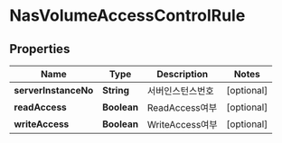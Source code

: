 
# NasVolumeAccessControlRule

## Properties
Name | Type | Description | Notes
------------ | ------------- | ------------- | -------------
**serverInstanceNo** | **String** | 서버인스턴스번호 |  [optional]
**readAccess** | **Boolean** | ReadAccess여부 |  [optional]
**writeAccess** | **Boolean** | WriteAccess여부 |  [optional]



